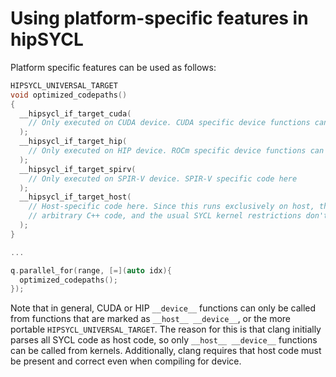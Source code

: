 # Using platform-specific features in hipSYCL

Platform specific features can be used as follows:
```cpp
HIPSYCL_UNIVERSAL_TARGET
void optimized_codepaths()
{
  __hipsycl_if_target_cuda(
    // Only executed on CUDA device. CUDA specific device functions can be called here
  );
  __hipsycl_if_target_hip(
    // Only executed on HIP device. ROCm specific device functions can be called here
  );
  __hipsycl_if_target_spirv(
    // Only executed on SPIR-V device. SPIR-V specific code here
  );
  __hipsycl_if_target_host(
    // Host-specific code here. Since this runs exclusively on host, this can be any
    // arbitrary C++ code, and the usual SYCL kernel restrictions don't apply.
  );
}

...

q.parallel_for(range, [=](auto idx){
  optimized_codepaths();
});

```
Note that in general, CUDA or HIP `__device__` functions can only be called from functions that are marked as `__host__ __device__`, or the more portable `HIPSYCL_UNIVERSAL_TARGET`. The reason for this is that clang initially parses all SYCL code as host code, so only `__host__ __device__` functions can be called from kernels. Additionally, clang requires that host code must be present and correct even when compiling for device.
